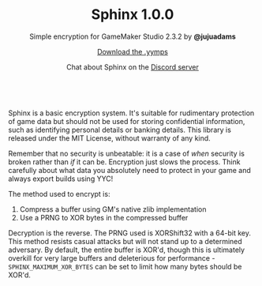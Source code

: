 <h1 align="center">Sphinx 1.0.0</h1>

<p align="center">Simple encryption for GameMaker Studio 2.3.2 by <b>@jujuadams</b></p>

<p align="center"><a href="https://github.com/JujuAdams/Sphinx/releases/">Download the .yymps</a></p>

<p align="center">Chat about Sphinx on the <a href="https://discord.gg/8krYCqr">Discord server</a></p>

&nbsp;

&nbsp;

Sphinx is a basic encryption system. It's suitable for rudimentary protection of game data but should not be used for storing confidential information, such as identifying personal details or banking details. This library is released under the MIT License, without warranty of any kind.

Remember that no security is unbeatable: it is a case of *when* security is broken rather than *if* it can be. Encryption just slows the process. Think carefully about what data you absolutely need to protect in your game and always export builds using YYC!

The method used to encrypt is:
1. Compress a buffer using GM's native zlib implementation
2. Use a PRNG to XOR bytes in the compressed buffer

Decryption is the reverse. The PRNG used is XORShift32 with a 64-bit key. This method resists casual attacks but will not stand up to a determined adversary. By default, the entire buffer is XOR'd, though this is ultimately overkill for very large buffers and deleterious for performance -`SPHINX_MAXIMUM_XOR_BYTES` can be set to limit how many bytes should be XOR'd.
